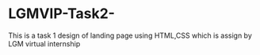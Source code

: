# LGMVIP-Task2-
This is a task 1 design of landing page using HTML,CSS which is assign by LGM virtual internship
